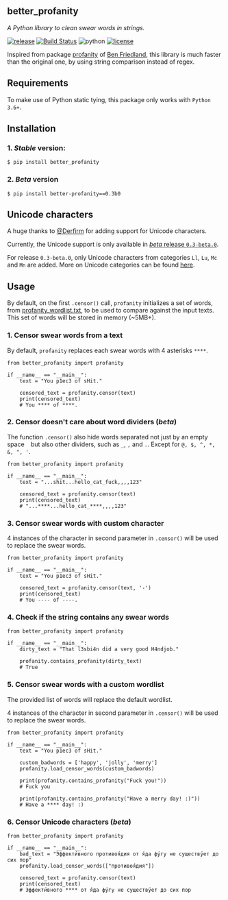 better_profanity
---
*A Python library to clean swear words in strings.*

[![release](https://img.shields.io/badge/dynamic/json.svg?label=release&url=https%3A%2F%2Fpypi.org%2Fpypi%2Fbetter-profanity%2Fjson&query=%24.info.version&colorB=blue)](https://github.com/snguyenthanh/better_profanity/releases/latest)
[![Build Status](https://travis-ci.com/snguyenthanh/better_profanity.svg?branch=master)](https://travis-ci.com/snguyenthanh/better_profanity)
![python](https://img.shields.io/badge/python-3.6%20%7C%203.7-blue.svg)
[![license](https://img.shields.io/github/license/mashape/apistatus.svg?style=popout)](https://github.com/snguyenthanh/better_profanity/blob/master/LICENSE)


Inspired from package [profanity](https://github.com/ben174/profanity) of [Ben Friedland](https://github.com/ben174), this library is much faster than the original one, by using string comparison instead of regex.

## Requirements
To make use of Python static tying, this package only works with `Python 3.6+`.

## Installation

### 1. *Stable* version:
```
$ pip install better_profanity
```

### 2. *Beta* version
```
$ pip install better-profanity==0.3b0
```

## Unicode characters
A huge thanks to [@Derfirm](https://github.com/Derfirm) for adding support for Unicode characters.

Currently, the Unicode support is only available in [*beta* release `0.3-beta.0`](https://pypi.org/project/better-profanity/0.3b0/).

For release `0.3-beta.0`, only Unicode characters from categories `Ll`, `Lu`, `Mc` and `Mn` are added. More on Unicode categories can be found [here][unicode category link].

[unicode category link]: https://en.wikipedia.org/wiki/Template:General_Category_(Unicode)

## Usage
By default, on the first `.censor()` call, `profanity` initializes a set of words, from [profanity_wordlist.txt](./better_profanity/profanity_wordlist.txt), to be used to compare against the input texts. This set of words will be stored in memory (~5MB+).

### 1. Censor swear words from a text
By default, `profanity` replaces each swear words with 4 asterisks `****`.

```
from better_profanity import profanity

if __name__ == "__main__":
    text = "You p1ec3 of sHit."

    censored_text = profanity.censor(text)
    print(censored_text)
    # You **** of ****.
```

### 2. Censor doesn't care about word dividers (*beta*)
The function `.censor()` also hide words separated not just by an empty space ` ` but also other dividers, such as `_`, `,` and `.`. Except for `@, $, ^, *, &, ", '`.

```
from better_profanity import profanity

if __name__ == "__main__":
    text = "...shit...hello_cat_fuck,,,,123"

    censored_text = profanity.censor(text)
    print(censored_text)
    # "...****...hello_cat_****,,,,123"
```

### 3. Censor swear words with custom character
4 instances of the character in second parameter in `.censor()` will be used to replace the swear words.
```
from better_profanity import profanity

if __name__ == "__main__":
    text = "You p1ec3 of sHit."

    censored_text = profanity.censor(text, '-')
    print(censored_text)
    # You ---- of ----.
```

### 4. Check if the string contains any swear words
```
from better_profanity import profanity

if __name__ == "__main__":
    dirty_text = "That l3sbi4n did a very good H4ndjob."

    profanity.contains_profanity(dirty_text)
    # True
```

### 5. Censor swear words with a custom wordlist
The provided list of words will replace the default wordlist.

4 instances of the character in second parameter in `.censor()` will be used to replace the swear words.
```
from better_profanity import profanity

if __name__ == "__main__":
    text = "You p1ec3 of sHit."

    custom_badwords = ['happy', 'jolly', 'merry']
    profanity.load_censor_words(custom_badwords)

    print(profanity.contains_profanity("Fuck you!"))
    # Fuck you

    print(profanity.contains_profanity("Have a merry day! :)"))
    # Have a **** day! :)
```

### 6. Censor Unicode characters (*beta*)

```
from better_profanity import profanity

if __name__ == "__main__":
    bad_text = "Эффекти́вного противоя́дия от я́да фу́гу не существу́ет до сих пор"
    profanity.load_censor_words(["противоя́дия"])

    censored_text = profanity.censor(text)
    print(censored_text)
    # Эффекти́вного **** от я́да фу́гу не существу́ет до сих пор
```
